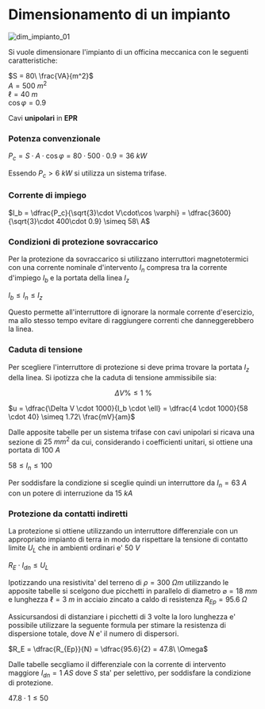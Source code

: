 # Dimensionamento di un impianto  

![dim_impianto_01](https://github.com/user-attachments/assets/92da6f22-7ef2-4c4a-ad4b-9d77fe345944)  

Si vuole dimensionare l'impianto di un officina meccanica con le seguenti caratteristiche:  

$S = 80\ \frac{VA}{m^2}$  
$A = 500\ m^2$  
$\ell = 40\ m$  
$\cos \varphi = 0.9$  

Cavi **unipolari** in **EPR**

### Potenza convenzionale  

$P_c = S \cdot A \cdot \cos \varphi = 80 \cdot 500 \cdot 0.9 = 36\ kW$  

Essendo $P_c > 6\ kW$ si utilizza un sistema trifase.  

### Corrente di impiego  

$I_b = \dfrac{P_c}{\sqrt{3}\cdot V\cdot\cos \varphi} = \dfrac{3600}{\sqrt{3}\cdot 400\cdot 0.9} \simeq 58\ A$  

### Condizioni di protezione sovraccarico  

Per la protezione da sovraccarico si utilizzano interruttori magnetotermici con una corrente nominale d'intervento $I_n$ compresa tra la corrente d'impiego $I_b$ e la portata della linea $I_z$  

$I_b \le I_n \le I_z$  

Questo permette all'interruttore di ignorare la normale corrente d'esercizio, ma allo stesso tempo evitare di raggiungere correnti che danneggerebbero la linea.  

### Caduta di tensione  

Per scegliere l'interruttore di protezione si deve prima trovare la portata $I_z$ della linea. Si ipotizza che la caduta di tensione ammissibile sia:  

```math
\Delta V \% \le 1\ \%
```

$u = \dfrac{\Delta V \cdot 1000}{I_b \cdot \ell} = \dfrac{4 \cdot 1000}{58 \cdot 40} \simeq 1.72\ \frac{mV}{am}$  

Dalle apposite tabelle per un sistema trifase con cavi unipolari si ricava una sezione di $25\ mm^2$ da cui, considerando i coefficienti unitari, si ottiene una portata di $100\ A$  

$58 \le I_n \le 100$  

Per soddisfare la condizione si sceglie quindi un interruttore da $I_n = 63\ A$ con un potere di interruzione da $15\ kA$  

### Protezione da contatti indiretti  

La protezione si ottiene utilizzando un interruttore differenziale con un appropriato impianto di terra in modo da rispettare la tensione di contatto limite $U_L$ che in ambienti ordinari e' $50\ V$  

$R_E \cdot I_{dn} \le U_L$  

Ipotizzando una resistivita' del terreno di $\rho = 300\ \Omega m$ utilizzando le apposite tabelle si scelgono due picchetti in parallelo di diametro $\varnothing = 18\ mm$ e lunghezza $\ell = 3\ m$ in acciaio zincato a caldo di resistenza $R_{Ep} = 95.6\ \Omega$  

Assicursandosi di distanziare i picchetti di $3$ volte la loro lunghezza e' possibile utilizzare la seguente formula per stimare la resistenza di dispersione totale, dove $N$ e' il numero di dispersori.  

$R_E = \dfrac{R_{Ep}}{N} = \dfrac{95.6}{2} = 47.8\ \Omega$  

Dalle tabelle secgliamo il differenziale con la corrente di intervento maggiore $I_{dn} = 1\ AS$ dove $S$ sta' per selettivo, per soddisfare la condizione di protezione.  

$47.8 \cdot 1 \le 50$  

